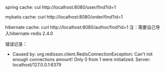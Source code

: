 
spring cache:
cul http://localhost:8080/user/find?id=1

mybatis cache: 
curl http://localhost:8080/order/find?id=1

hibernate cache: 
curl http://localhost:8080/author/find?id=1
注：需要自己导入hibernate-redis 2.4.0




错误记录：
- Caused by: org.redisson.client.RedisConnectionException: Can't init enough connections amount! Only 0 from 1 were initialized. Server: localhost/127.0.0.1:6379
    